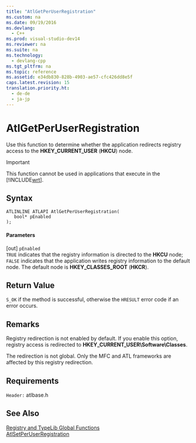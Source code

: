 ```yaml
---
title: "AtlGetPerUserRegistration"
ms.custom: na
ms.date: 09/19/2016
ms.devlang: 
  - C++
ms.prod: visual-studio-dev14
ms.reviewer: na
ms.suite: na
ms.technology: 
  - devlang-cpp
ms.tgt_pltfrm: na
ms.topic: reference
ms.assetid: e34db830-828b-4903-ae57-cfc426dd8e5f
caps.latest.revision: 15
translation.priority.ht: 
  - de-de
  - ja-jp
---
```

# AtlGetPerUserRegistration
Use this function to determine whether the application redirects registry access to the **HKEY_CURRENT_USER** (**HKCU**) node.  
  
> [!IMPORTANT]
>  This function cannot be used in applications that execute in the [!INCLUDE[wrt](../vs140/includes/wrt_md.md)].  
  
## Syntax  
  
```  
ATLINLINE ATLAPI AtlGetPerUserRegistration(  
   bool* pEnabled  
);  
```  
  
#### Parameters  
 [out] `pEnabled`  
 `TRUE` indicates that the registry information is directed to the **HKCU** node; `FALSE` indicates that the application writes registry information to the default node. The default node is **HKEY_CLASSES_ROOT** (**HKCR**).  
  
## Return Value  
 `S_OK` if the method is successful, otherwise the `HRESULT` error code if an error occurs.  
  
## Remarks  
 Registry redirection is not enabled by default. If you enable this option, registry access is redirected to **HKEY_CURRENT_USER\Software\Classes**.  
  
 The redirection is not global. Only the MFC and ATL frameworks are affected by this registry redirection.  
  
## Requirements  
 `Header:` atlbase.h  
  
## See Also  
 [Registry and TypeLib Global Functions](../vs140/Registry-and-TypeLib-Global-Functions.md)   
 [AtlSetPerUserRegistration](../vs140/AtlSetPerUserRegistration.md)